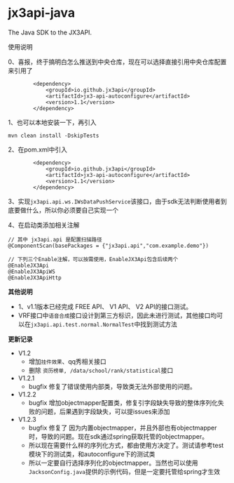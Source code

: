 # jx3api-java

The Java SDK to the JX3API.

使用说明

0、喜报，终于搞明白怎么推送到中央仓库，现在可以选择直接引用中央仓库配置来引用了

```
        <dependency>
            <groupId>io.github.jx3api</groupId>
            <artifactId>jx3-api-autoconfigure</artifactId>
            <version>1.1</version>
        </dependency>         
```

1、也可以本地安装一下，再引入

```
mvn clean install -DskipTests
```

2、在pom.xml中引入

```
        <dependency>
            <groupId>io.github.jx3api</groupId>
            <artifactId>jx3-api-autoconfigure</artifactId>
            <version>1.1</version>
        </dependency>         
```

3、实现`jx3api.api.ws.IWsDataPushService`该接口，由于sdk无法判断使用者到底要做什么，所以你必须要自己实现一个

4、在启动类添加相关注解

```
// 其中 jx3api.api 是配置扫描路径
@ComponentScan(basePackages = {"jx3api.api","com.example.demo"})

// 下列三个Enable注解，可以按需使用，EnableJX3Api包含后续两个
@EnableJX3Api
@EnableJX3ApiWS
@EnableJX3ApiHttp

```

**其他说明**

- 1、v1.1版本已经完成 FREE API、 V1 API、 V2 API的接口测试。
- VRF接口中`语音合成`接口设计到第三方标识，因此未进行测试，其他接口均可以在`jx3api.api.test.normal.NormalTest`中找到测试方法

**更新记录**

- V1.2
    - 增加`挂件效果`、qq秀相关接口
    - 删除 `资历榜单, /data/school/rank/statistical`接口
- V1.2.1
  - bugfix 修复了错误使用内部类，导致类无法外部使用的问题。
- V1.2.2
  - bugfix 增加objectmapper配置类，修复引字段缺失导致的整体序列化失败的问题，后果遇到字段缺失，可以提issues来添加
- V1.2.3
  - bugfix 修复了 因为内置objectmapper，并且外部也有objectmapper时，导致的问题。现在sdk通过spring获取托管的objectmapper。
  - 所以现在需要什么样的序列化方式，都由使用方决定了。测试请参考test模块下的测试类，和autoconfigure下的测试类
  - 所以一定要自行选择序列化的objectmapper。当然也可以使用`JacksonConfig.java`提供的示例代码，但是一定要托管给spring才生效